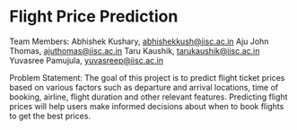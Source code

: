 # Flight Price Prediction

Team Members:
Abhishek Kushary, abhishekkush@iisc.ac.in​
Aju John Thomas, ajuthomas@iisc.ac.in​
Taru Kaushik, tarukaushik@iisc.ac.in​
Yuvasree Pamujula, yuvasreep@iisc.ac.in

Problem Statement:
The goal of this project is to predict flight ticket prices based on various factors such as departure and arrival locations, time of booking, airline, flight duration and other relevant features. Predicting flight prices will help users make informed decisions about when to book flights to get the best prices.
